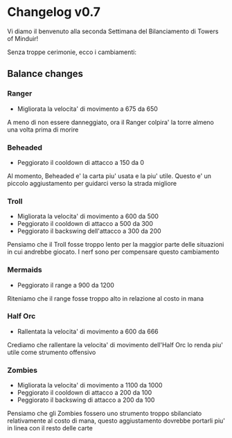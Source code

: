 # Changelog v0.7

Vi diamo il benvenuto alla seconda Settimana del Bilanciamento di Towers of Minduir!

Senza troppe cerimonie, ecco i cambiamenti:

## Balance changes

### Ranger

- Migliorata la velocita' di movimento a 675 da 650

A meno di non essere danneggiato, ora il Ranger colpira' la torre almeno una volta prima di morire

### Beheaded

- Peggiorato il cooldown di attacco a 150 da 0

Al momento, Beheaded e' la carta piu' usata e la piu' utile. Questo e' un piccolo aggiustamento per guidarci verso la strada migliore

### Troll

- Migliorata la velocita' di movimento a 600 da 500
- Peggiorato il cooldown di attacco a 500 da 300
- Peggiorato il backswing dell'attacco a 300 da 200

Pensiamo che il Troll fosse troppo lento per la maggior parte delle situazioni in cui andrebbe giocato. I nerf sono per compensare questo cambiamento

### Mermaids

- Peggiorato il range a 900 da 1200

Riteniamo che il range fosse troppo alto in relazione al costo in mana

### Half Orc

- Rallentata la velocita' di movimento a 600 da 666

Crediamo che rallentare la velocita' di movimento dell'Half Orc lo renda piu' utile come strumento offensivo

### Zombies

- Migliorata la velocita' di movimento a 1100 da 1000
- Peggiorato il cooldown di attacco a 200 da 100
- Peggiorato il backswing di attacco a 200 da 100

Pensiamo che gli Zombies fossero uno strumento troppo sbilanciato relativamente al costo di mana, questo aggiustamento dovrebbe portarli piu' in linea con il resto delle carte

